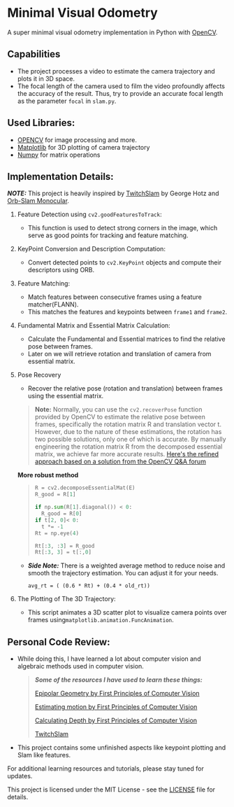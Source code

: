 # Minimal Visual Odometry 

A super minimal visual odometry implementation in Python with [OpenCV](https://opencv.org/).


## Capabilities
- The project processes a video to estimate the camera trajectory and plots it in 3D space.
- The focal length of the camera used to film the video profoundly affects the accuracy of the result. Thus, try to provide an accurate focal length as the parameter  `focal` in `slam.py`.


## Used Libraries:

- [OPENCV](https://opencv.org/) for image processing and more.
- [Matplotlib](https://matplotlib.org/) for 3D plotting of camera trajectory
- [Numpy](https://numpy.org/) for matrix operations


## Implementation Details:

***NOTE:*** This project is heavily inspired by [TwitchSlam](https://github.com/geohot/twitchslam) by George Hotz and [Orb-Slam Monocular](https://github.com/raulmur/ORB_SLAM).

1. Feature Detection using `cv2.goodFeaturesToTrack`:
   -  This function is used to detect strong corners in the image, which serve as good points for tracking and feature matching.
2. KeyPoint Conversion and Description Computation:
   -  Convert detected points to `cv2.KeyPoint` objects and compute their descriptors using ORB.

3. Feature Matching:
   - Match features between consecutive frames using a feature matcher(FLANN).
   - This matches the features and keypoints between `frame1` and `frame2`.
4. Fundamental Matrix and Essential Matrix Calculation:
   - Calculate the Fundamental and Essential matrices to find the relative pose between frames.
   - Later on we will retrieve rotation and translation of camera from essential matrix.

5. Pose Recovery
   - Recover the relative pose (rotation and translation) between frames using the essential matrix.
   > **Note:** 
   Normally, you can use the `cv2.recoverPose` function provided by OpenCV to estimate the relative pose between frames, specifically the rotation matrix R and translation vector t. However, due to the nature of these estimations, the rotation has two possible solutions, only one of which is accurate. By manually engineering the rotation matrix R from the decomposed essential matrix, we achieve far more accurate results. 
   [Here's the refined approach based on a solution from the  OpenCV Q&A forum](https://answers.opencv.org/question/56588/opencv-30-recoverpose-wrong-results/)

   **More robust method**
   > ```python 
   > R = cv2.decomposeEssentialMat(E)
   > R_good = R[1]
   > 
    > if np.sum(R[1].diagonal()) < 0:
     >   R_good = R[0]
     > if t[2, 0]< 0:
     >   t *= -1
     > Rt = np.eye(4)
    >
    > Rt[:3, :3] = R_good
     > Rt[:3, 3] = t[:,0] 
    >```
   - ***Side Note:*** There is a weighted average method to reduce noise and smooth the trajectory estimation. You can adjust it for your needs.

     `avg_rt = ( (0.6 * Rt) + (0.4 * old_rt))`
6. The Plotting of The 3D Trajectory:
   - This script animates a 3D scatter plot to visualize camera points over frames using`matplotlib.animation.FuncAnimation`.

## Personal Code Review:
- While doing this, I have learned a lot about computer vision and algebraic methods used in computer vision.
  > ***Some of the resources I have used to learn these things:***
  >
  > [Epipolar Geometry by First Principles of Computer Vision](https://youtu.be/6kpBqfgSPRc?si=2Zc2HIInQ4UaEZUP)
  > 
  > [Estimating motion by First Principles of Computer Vision](https://youtu.be/JlOzyyhk1v0?si=e2aV-mieePhgmiaX)
  > 
  > [Calculating Depth by First Principles of Computer Vision](https://youtu.be/OYwm4VM6uNg?si=ENSPLz-kDiFH_Xq8)
  > 
  > [TwitchSlam](https://youtu.be/7Hlb8YX2-W8?si=OG7RyOBWNvi19uC7)
  > 


- This project contains some unfinished aspects like keypoint plotting and Slam like features.



For additional learning resources and tutorials, please stay tuned for updates.

This project is licensed under the MIT License - see the [LICENSE](LICENSE) file for details.